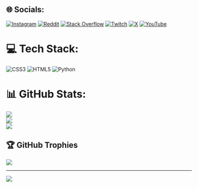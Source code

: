 
## 🌐 Socials:
[![Instagram](https://img.shields.io/badge/Instagram-%23E4405F.svg?logo=Instagram&logoColor=white)](https://instagram.com/Tacordack) [![Reddit](https://img.shields.io/badge/Reddit-%23FF4500.svg?logo=Reddit&logoColor=white)](https://reddit.com/user/Tacordack) [![Stack Overflow](https://img.shields.io/badge/-Stackoverflow-FE7A16?logo=stack-overflow&logoColor=white)](https://stackoverflow.com/users/Tacordack) [![Twitch](https://img.shields.io/badge/Twitch-%239146FF.svg?logo=Twitch&logoColor=white)](https://twitch.tv/Tacordack) [![X](https://img.shields.io/badge/X-black.svg?logo=X&logoColor=white)](https://x.com/Tacordack) [![YouTube](https://img.shields.io/badge/YouTube-%23FF0000.svg?logo=YouTube&logoColor=white)](https://youtube.com/@Tacordack) 

# 💻 Tech Stack:
![CSS3](https://img.shields.io/badge/css3-%231572B6.svg?style=for-the-badge&logo=css3&logoColor=white) ![HTML5](https://img.shields.io/badge/html5-%23E34F26.svg?style=for-the-badge&logo=html5&logoColor=white) ![Python](https://img.shields.io/badge/python-3670A0?style=for-the-badge&logo=python&logoColor=ffdd54)
# 📊 GitHub Stats:
![](https://github-readme-stats.vercel.app/api?username=Tacordack&theme=discord_old_blurple&hide_border=false&include_all_commits=false&count_private=false)<br/>
![](https://github-readme-streak-stats.herokuapp.com/?user=Tacordack&theme=discord_old_blurple&hide_border=false)<br/>
![](https://github-readme-stats.vercel.app/api/top-langs/?username=Tacordack&theme=discord_old_blurple&hide_border=false&include_all_commits=false&count_private=false&layout=compact)

## 🏆 GitHub Trophies
![](https://github-profile-trophy.vercel.app/?username=Tacordack&theme=radical&no-frame=false&no-bg=true&margin-w=4)

---
[![](https://visitcount.itsvg.in/api?id=Tacordack&icon=0&color=0)](https://visitcount.itsvg.in)

<!-- Proudly created with GPRM ( https://gprm.itsvg.in ) -->
